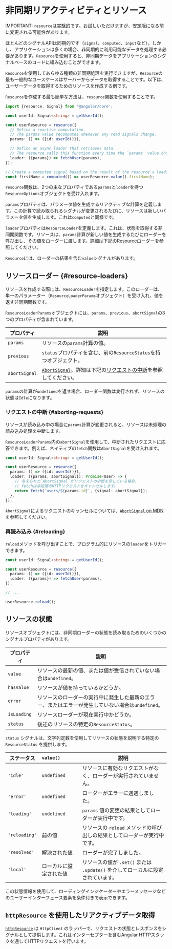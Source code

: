 # 非同期リアクティビティとリソース

IMPORTANT: `resource`は[実験的](reference/releases#experimental)です。お試しいただけますが、安定版になる前に変更される可能性があります。

ほとんどのシグナルAPIは同期的です（`signal`、`computed`、`input`など）。しかし、アプリケーションは多くの場合、非同期的に利用可能なデータを処理する必要があります。`Resource`を使用すると、非同期データをアプリケーションのシグナルベースのコードに組み込むことができます。

`Resource`を使用してあらゆる種類の非同期処理を実行できますが、`Resource`の最も一般的なユースケースはサーバーからデータを取得することです。以下は、ユーザーデータを取得するためのリソースを作成する例です。

`Resource`を作成する最も簡単な方法は、`resource`関数を使用することです。

```typescript
import {resource, Signal} from '@angular/core';

const userId: Signal<string> = getUserId();

const userResource = resource({
  // Define a reactive computation.
  // The params value recomputes whenever any read signals change.
  params: () => ({id: userId()}),

  // Define an async loader that retrieves data.
  // The resource calls this function every time the `params` value changes.
  loader: ({params}) => fetchUser(params),
});

// Create a computed signal based on the result of the resource's loader function.
const firstName = computed(() => userResource.value().firstName);
```

`resource`関数は、2つの主なプロパティである`params`と`loader`を持つ`ResourceOptions`オブジェクトを受け入れます。

`params`プロパティは、パラメータ値を生成するリアクティブな計算を定義します。この計算で読み取られるシグナルが変更されるたびに、リソースは新しいパラメータ値を生成します。これは`computed`と同様です。

`loader`プロパティは`ResourceLoader`を定義します。これは、状態を取得する非同期関数です。リソースは、`params`計算が新しい値を生成するたびにローダーを呼び出し、その値をローダーに渡します。詳細は下記の[Resourceローダー](#resource-loaders)を参照してください。

`Resource`には、ローダーの結果を含む`value`シグナルがあります。

## リソースローダー {#resource-loaders}

リソースを作成する際には、`ResourceLoader`を指定します。このローダーは、単一のパラメーター（`ResourceLoaderParams`オブジェクト）を受け入れ、値を返す非同期関数です。

`ResourceLoaderParams`オブジェクトには、`params`、`previous`、`abortSignal`の3つのプロパティが含まれています。

| プロパティ      | 説明                                                                                                                                      |
| ------------- | ------------------------------------------------------------------------------------------------------------------------------------------------ |
| `params`     | リソースの`params`計算の値。                                                                                               |
| `previous`    | `status`プロパティを含む、前の`ResourceStatus`を持つオブジェクト。                                                                    |
| `abortSignal` | [`AbortSignal`](https://developer.mozilla.org/en-US/docs/Web/API/AbortSignal)。詳細は下記の[リクエストの中断](#aborting-requests)を参照してください。 |

`params`の計算が`undefined`を返す場合、ローダー関数は実行されず、リソースの状態は`Idle`になります。

### リクエストの中断 {#aborting-requests}

リソースが読み込み中の場合に`params`計算が変更されると、リソースは未処理の読み込み処理を中断します。

`ResourceLoaderParams`内の`abortSignal`を使用して、中断されたリクエストに応答できます。例えば、ネイティブの`fetch`関数は`AbortSignal`を受け入れます。

```typescript
const userId: Signal<string> = getUserId();

const userResource = resource({
  params: () => ({id: userId()}),
  loader: ({params, abortSignal}): Promise<User> => {
    // 与えられた`AbortSignal`がリクエストの中断を示している場合、
    // fetchは未処理のHTTPリクエストをキャンセルします。
    return fetch(`users/${params.id}`, {signal: abortSignal});
  },
});
```

`AbortSignal`によるリクエストのキャンセルについては、[`AbortSignal` on MDN](https://developer.mozilla.org/en-US/docs/Web/API/AbortSignal)を参照してください。

### 再読み込み {#reloading}

`reload`メソッドを呼び出すことで、プログラム的にリソースの`loader`をトリガーできます。

```typescript
const userId: Signal<string> = getUserId();

const userResource = resource({
  params: () => ({id: userId()}),
  loader: ({params}) => fetchUser(params),
});

// ...

userResource.reload();
```

## リソースの状態

リソースオブジェクトには、非同期ローダーの状態を読み取るためのいくつかのシグナルプロパティがあります。

| プロパティ    | 説明                                                                                                     |
| ----------- | --------------------------------------------------------------------------------------------------------------- |
| `value`     | リソースの最新の値、または値が受信されていない場合は`undefined`。                            |
| `hasValue`  | リソースが値を持っているかどうか。                                                                               |
| `error`     | リソースのローダーの実行中に発生した最新のエラー、またはエラーが発生していない場合は`undefined`。 |
| `isLoading` | リソースローダーが現在実行中かどうか。                                                               |
| `status`    | 後述のリソースの特定の`ResourceStatus`。                                                   |

`status` シグナルは、文字列定数を使用してリソースの状態を説明する特定の `ResourceStatus` を提供します。

| ステータス        | `value()`         | 説明                                                                  |
| ------------- | :---------------- | ---------------------------------------------------------------------------- |
| `'idle'`      | `undefined`       | リソースに有効なリクエストがなく、ローダーが実行されていません。                |
| `'error'`     | `undefined`       | ローダーがエラーに遇遇しました。                                         |
| `'loading'`   | `undefined`       | `params` 値の変更の結果としてローダーが実行中です。           |
| `'reloading'` | 前の値    | リソースの `reload` メソッドの呼び出しの結果としてローダーが実行中です。 |
| `'resolved'`  | 解決された値    | ローダーが完了しました。                                                    |
| `'local'`     | ローカルに設定された値 | リソースの値が `.set()` または `.update()` を介してローカルに設定されています。        |

この状態情報を使用して、ローディングインジケーターやエラーメッセージなどのユーザーインターフェース要素を条件付きで表示できます。

## `httpResource` を使用したリアクティブデータ取得

[`httpResource`](/guide/http/http-resource) は `HttpClient` のラッパーで、リクエストの状態とレスポンスをシグナルとして提供します。これはインターセプターを含むAngular HTTPスタックを通してHTTPリクエストを行います。
